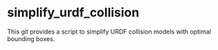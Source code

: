 # simplify_urdf_collision

This git provides a script to simplify URDF collision models with optimal bounding boxes.
